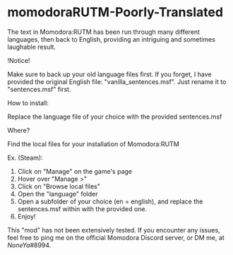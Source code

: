 # momodoraRUTM-Poorly-Translated
The text in Momodora:RUTM has been run through many different languages, then back to English, providing an intriguing and sometimes laughable result.

!Notice!

Make sure to back up your old language files first. If you forget, I have provided the original English file: "vanilla_sentences.msf". Just rename it to "sentences.msf" first.

How to install:

Replace the language file of your choice with the provided sentences.msf

Where?

Find the local files for your installation of Momodora:RUTM

Ex. (Steam):
1. Click on "Manage" on the game's page
2. Hover over "Manage    >"
3. Click on "Browse local files"
4. Open the "language" folder
5. Open a subfolder of your choice (en = english), and replace the sentences.msf within with the provided one.
6. Enjoy!

This "mod" has not been extensively tested. If you encounter any issues, feel free to ping me on the official Momodora Discord server, or DM me, at _NoneYa_#8994.
